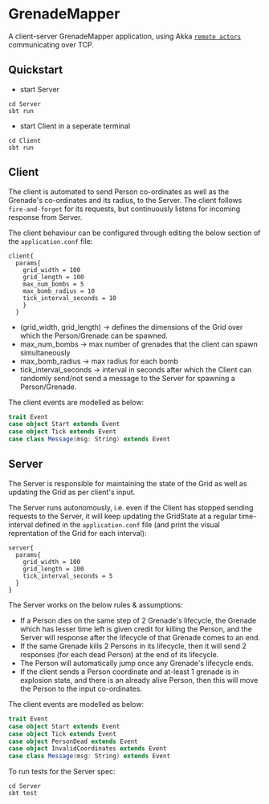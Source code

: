 # GrenadeMapper

A client-server GrenadeMapper application, using Akka [`remote actors`](https://doc.akka.io/docs/akka/current/remoting.html) communicating over TCP.

## Quickstart

* start Server
```console
cd Server
sbt run
```
* start Client in a seperate terminal
```console
cd Client
sbt run
```

## Client

The client is automated to send Person co-ordinates as well as the Grenade's co-ordinates and its radius, to the Server. The client follows `fire-and-forget` for its requests, but continuously listens for incoming response from Server.

The client behaviour can be configured through editing the below section of the `application.conf` file:

```properties
client{
  params{
    grid_width = 100
    grid_length = 100
    max_num_bombs = 5
    max_bomb_radius = 10
    tick_interval_seconds = 10
    }
  }
```

* (grid_width, grid_length) -> defines the dimensions of the Grid over which the Person/Grenade can be spawned.
* max_num_bombs -> max number of grenades that the client can spawn simultaneously
* max_bomb_radius -> max radius for each bomb
* tick_interval_seconds -> interval in seconds after which the Client can randomly send/not send a message to the Server for spawning a Person/Grenade.

The client events are modelled as below:
```scala
trait Event
case object Start extends Event
case object Tick extends Event
case class Message(msg: String) extends Event
```

## Server

The Server is responsible for maintaining the state of the Grid as well as updating the Grid as per client's input.

The Server runs autonomously, i.e. even if the Client has stopped sending requests to the Server, it will keep updating the GridState at a regular time-interval defined in the `application.conf` file (and print the visual reprentation of the Grid for each interval):

```properties
server{
  params{
    grid_width = 100
    grid_length = 100
    tick_interval_seconds = 5
  }
}
```

The Server works on the below rules & assumptions:

* If a Person dies on the same step of 2 Grenade's lifecycle, the Grenade which has lesser time left is given credit for killing the Person, and the Server will response after the lifecycle of that Grenade comes to an end.
* If the same Grenade kills 2 Persons in its lifecycle, then it will send 2 responses (for each dead Person) at the end of its lifecycle.
* The Person will automatically jump once any Grenade's lifecycle ends.
* If the client sends a Person coordinate and at-least 1 grenade is in explosion state, and there is an already alive Person, then this will move the Person to the input co-ordinates.


The client events are modelled as below:
```scala
trait Event
case object Start extends Event
case object Tick extends Event
case object PersonDead extends Event
case object InvalidCoordinates extends Event
case class Message(msg: String) extends Event
```

To run tests for the Server spec:
```console
cd Server
sbt test
```
